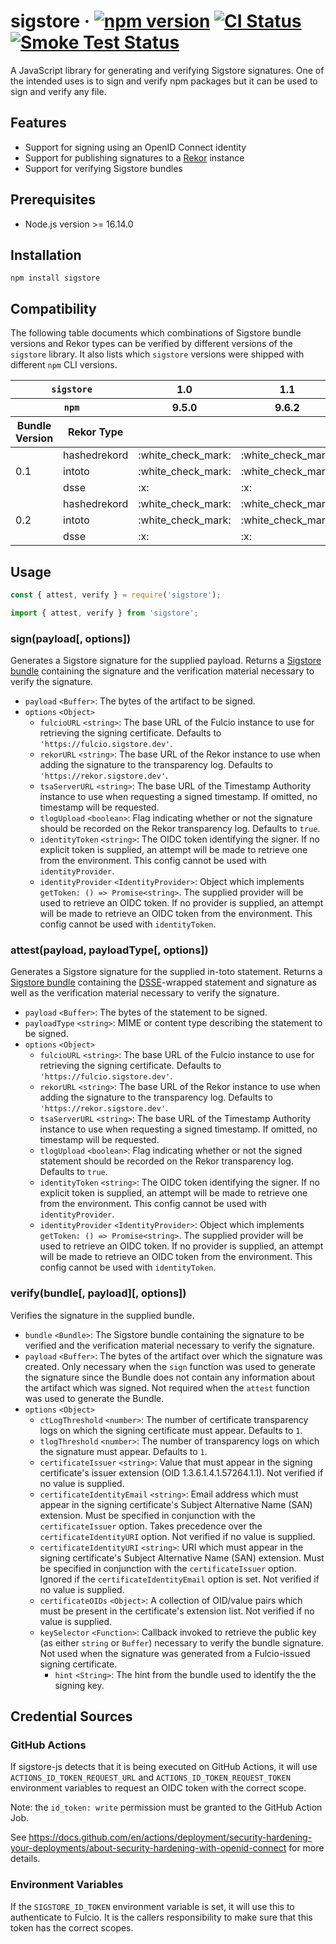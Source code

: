 # sigstore &middot; [![npm version](https://img.shields.io/npm/v/sigstore.svg?style=flat)](https://www.npmjs.com/package/sigstore) [![CI Status](https://github.com/sigstore/sigstore-js/workflows/CI/badge.svg)](https://github.com/sigstore/sigstore-js/actions/workflows/ci.yml) [![Smoke Test Status](https://github.com/sigstore/sigstore-js/workflows/smoke-test/badge.svg)](https://github.com/sigstore/sigstore-js/actions/workflows/smoke-test.yml)

A JavaScript library for generating and verifying Sigstore signatures. One of
the intended uses is to sign and verify npm packages but it can be used to sign
and verify any file.

## Features

- Support for signing using an OpenID Connect identity
- Support for publishing signatures to a [Rekor][1] instance
- Support for verifying Sigstore bundles

## Prerequisites

- Node.js version >= 16.14.0

## Installation

```
npm install sigstore
```

## Compatibility

The following table documents which combinations of Sigstore bundle versions
and Rekor types can be verified by different versions of the `sigstore`
library. It also lists which `sigstore` versions were shipped with different
`npm` CLI versions.

<table>
  <thead>
    <tr>
      <th colspan=2><code>sigstore</code></th>
      <th>1.0</th>
      <th>1.1</th>
      <th>1.2</th>
      <th>1.3</th>
      <th>1.4</th>
      <th>1.5</th>
      <th>1.6</th>
      <th>1.7</th>
      <th>1.8</th>
    </tr>
    <tr>
      <th colspan=2><code>npm</code></th>
      <th>9.5.0</th>
      <th>9.6.2</th>
      <th>9.6.3</th>
      <th>9.6.5</th>
      <th>9.6.6</th>
      <th>9.6.7</th>
      <th>9.7.2</th>
      <th>9.8.0</th>
      <th></th>
    </tr>
    <tr>
      <th>Bundle Version</th>
      <th>Rekor Type</th>
      <th colspan=9></th>
    </tr>
  </thead>
  <tbody>
    <tr>
      <td rowspan=3>0.1</td>
      <td>hashedrekord</td>
      <td>:white_check_mark:</td>
      <td>:white_check_mark:</td>
      <td>:white_check_mark:</td>
      <td>:white_check_mark:</td>
      <td>:white_check_mark:</td>
      <td>:white_check_mark:</td>
      <td>:white_check_mark:</td>
      <td>:white_check_mark:</td>
      <td>:white_check_mark:</td>
    </tr>
    <tr>
      <td>intoto</td>
      <td>:white_check_mark:</td>
      <td>:white_check_mark:</td>
      <td>:white_check_mark:</td>
      <td>:white_check_mark:</td>
      <td>:white_check_mark:</td>
      <td>:white_check_mark:</td>
      <td>:white_check_mark:</td>
      <td>:white_check_mark:</td>
      <td>:white_check_mark:</td>
    </tr>
    <tr>
      <td>dsse</td>
      <td>:x:</td>
      <td>:x:</td>
      <td>:x:</td>
      <td>:x:</td>
      <td>:x:</td>
      <td>:x:</td>
      <td>:white_check_mark:</td>
      <td>:white_check_mark:</td>
      <td>:white_check_mark:</td>
    </tr>
    <tr>
      <td rowspan=3>0.2</td>
      <td>hashedrekord</td>
      <td>:white_check_mark:</td>
      <td>:white_check_mark:</td>
      <td>:white_check_mark:</td>
      <td>:white_check_mark:</td>
      <td>:white_check_mark:</td>
      <td>:white_check_mark:</td>
      <td>:white_check_mark:</td>
      <td>:white_check_mark:</td>
      <td>:white_check_mark:</td>
    </tr>
    <tr>
      <td>intoto</td>
      <td>:white_check_mark:</td>
      <td>:white_check_mark:</td>
      <td>:white_check_mark:</td>
      <td>:white_check_mark:</td>
      <td>:white_check_mark:</td>
      <td>:white_check_mark:</td>
      <td>:white_check_mark:</td>
      <td>:white_check_mark:</td>
      <td>:white_check_mark:</td>
    </tr>
    <tr>
      <td>dsse</td>
      <td>:x:</td>
      <td>:x:</td>
      <td>:x:</td>
      <td>:x:</td>
      <td>:x:</td>
      <td>:x:</td>
      <td>:white_check_mark:</td>
      <td>:white_check_mark:</td>
      <td>:white_check_mark:</td>
    </tr>
  </tbody>
</table>

## Usage

```javascript
const { attest, verify } = require('sigstore');
```

```javascript
import { attest, verify } from 'sigstore';
```

### sign(payload[, options])

Generates a Sigstore signature for the supplied payload. Returns a
[Sigstore bundle][2] containing the signature and the verification material
necessary to verify the signature.

- `payload` `<Buffer>`: The bytes of the artifact to be signed.
- `options` `<Object>`
  - `fulcioURL` `<string>`: The base URL of the Fulcio instance to use for retrieving the signing certificate. Defaults to `'https://fulcio.sigstore.dev'`.
  - `rekorURL` `<string>`: The base URL of the Rekor instance to use when adding the signature to the transparency log. Defaults to `'https://rekor.sigstore.dev'`.
  - `tsaServerURL` `<string>`: The base URL of the Timestamp Authority instance to use when requesting a signed timestamp. If omitted, no timestamp will be requested.
  - `tlogUpload` `<boolean>`: Flag indicating whether or not the signature should be recorded on the Rekor transparency log. Defaults to `true`.
  - `identityToken` `<string>`: The OIDC token identifying the signer. If no explicit token is supplied, an attempt will be made to retrieve one from the environment. This config cannot be used with `identityProvider`.
  - `identityProvider` `<IdentityProvider>`: Object which implements `getToken: () => Promise<string>`. The supplied provider will be used to retrieve an OIDC token. If no provider is supplied, an attempt will be made to retrieve an OIDC token from the environment. This config cannot be used with `identityToken`.

### attest(payload, payloadType[, options])

Generates a Sigstore signature for the supplied in-toto statement. Returns a
[Sigstore bundle][2] containing the [DSSE][3]-wrapped statement and signature
as well as the verification material necessary to verify the signature.

- `payload` `<Buffer>`: The bytes of the statement to be signed.
- `payloadType` `<string>`: MIME or content type describing the statement to be signed.
- `options` `<Object>`
  - `fulcioURL` `<string>`: The base URL of the Fulcio instance to use for retrieving the signing certificate. Defaults to `'https://fulcio.sigstore.dev'`.
  - `rekorURL` `<string>`: The base URL of the Rekor instance to use when adding the signature to the transparency log. Defaults to `'https://rekor.sigstore.dev'`.
  - `tsaServerURL` `<string>`: The base URL of the Timestamp Authority instance to use when requesting a signed timestamp. If omitted, no timestamp will be requested.
  - `tlogUpload` `<boolean>`: Flag indicating whether or not the signed statement should be recorded on the Rekor transparency log. Defaults to `true`.
  - `identityToken` `<string>`: The OIDC token identifying the signer. If no explicit token is supplied, an attempt will be made to retrieve one from the environment. This config cannot be used with `identityProvider`.
  - `identityProvider` `<IdentityProvider>`: Object which implements `getToken: () => Promise<string>`. The supplied provider will be used to retrieve an OIDC token. If no provider is supplied, an attempt will be made to retrieve an OIDC token from the environment. This config cannot be used with `identityToken`.

### verify(bundle[, payload][, options])

Verifies the signature in the supplied bundle.

- `bundle` `<Bundle>`: The Sigstore bundle containing the signature to be verified and the verification material necessary to verify the signature.
- `payload` `<Buffer>`: The bytes of the artifact over which the signature was created. Only necessary when the `sign` function was used to generate the signature since the Bundle does not contain any information about the artifact which was signed. Not required when the `attest` function was used to generate the Bundle.
- `options` `<Object>`
  - `ctLogThreshold` `<number>`: The number of certificate transparency logs on which the signing certificate must appear. Defaults to `1`.
  - `tlogThreshold` `<number>`: The number of transparency logs on which the signature must appear. Defaults to `1`.
  - `certificateIssuer` `<string>`: Value that must appear in the signing certificate's issuer extension (OID 1.3.6.1.4.1.57264.1.1). Not verified if no value is supplied.
  - `certificateIdentityEmail` `<string>`: Email address which must appear in the signing certificate's Subject Alternative Name (SAN) extension. Must be specified in conjunction with the `certificateIssuer` option. Takes precedence over the `certificateIdentityURI` option. Not verified if no value is supplied.
  - `certificateIdentityURI` `<string>`: URI which must appear in the signing certificate's Subject Alternative Name (SAN) extension. Must be specified in conjunction with the `certificateIssuer` option. Ignored if the `certificateIdentityEmail` option is set. Not verified if no value is supplied.
  - `certificateOIDs` `<Object>`: A collection of OID/value pairs which must be present in the certificate's extension list. Not verified if no value is supplied.
  - `keySelector` `<Function>`: Callback invoked to retrieve the public key (as either `string` or `Buffer`) necessary to verify the bundle signature. Not used when the signature was generated from a Fulcio-issued signing certificate.
    - `hint` `<String>`: The hint from the bundle used to identify the the signing key.

## Credential Sources

### GitHub Actions

If sigstore-js detects that it is being executed on GitHub Actions, it will use `ACTIONS_ID_TOKEN_REQUEST_URL`
and `ACTIONS_ID_TOKEN_REQUEST_TOKEN` environment variables to request an OIDC token with the correct scope.

Note: the `id_token: write` permission must be granted to the GitHub Action Job.

See https://docs.github.com/en/actions/deployment/security-hardening-your-deployments/about-security-hardening-with-openid-connect
for more details.

### Environment Variables

If the `SIGSTORE_ID_TOKEN` environment variable is set, it will use this to authenticate to Fulcio.
It is the callers responsibility to make sure that this token has the correct scopes.

[1]: https://github.com/sigstore/rekor
[2]: https://github.com/sigstore/protobuf-specs/blob/9b722b68a717778ba4f11543afa4ef93205ab502/protos/sigstore_bundle.proto#L63-L84
[3]: https://github.com/secure-systems-lab/dsse
[4]: https://github.com/sigstore/cosign
